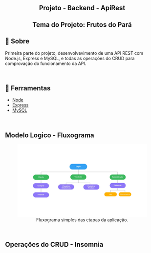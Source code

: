 <h2 align='center'>Projeto - Backend - ApiRest </h2>
<h2 align='center'>Tema do Projeto: Frutos do Pará</h2>


## 📄 Sobre
Primeira parte do projeto, desenvolvevimento de uma API REST com Node.js, Express e MySQL, e todas as operações do CRUD para comprovação do funcionamento da API.

<br>

## 🔨 Ferramentas

- [Node](https://nodejs.org/pt-br/docs/)
- [Express](https://expressjs.com/)
- [MySQL](https://www.mysql.com/)

<br>

##  Modelo Logico - Fluxograma

<figure align="center">
<img align="center" width='700' src='./imgs/fluxograma.jpeg' alt='Fluxograma' title='Modelo Logico'>
<figcaption>Fluxograma simples das etapas da aplicação.</figcaption>
</figure>

<br>

## Operações do CRUD - Insomnia
